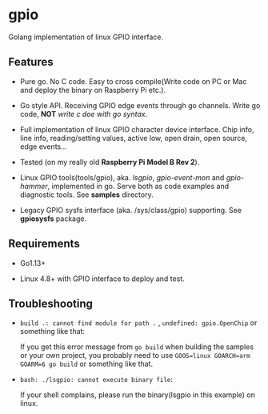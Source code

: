 # gpio

Golang implementation of linux GPIO interface.

## Features

- Pure go. No C code. Easy to cross compile(Write code on PC or Mac and deploy the binary on Raspberry Pi etc.).

- Go style API. Receiving GPIO edge events through go channels. Write go code, **NOT** *write c doe with go syntax*.
  
- Full implementation of linux GPIO character device interface. Chip info, line info, reading/setting values, active low, open drain, open source, edge events...

- Tested (on my really old **Raspberry Pi Model B Rev 2**).

- Linux GPIO tools(tools/gpio), aka. *lsgpio*, *gpio-event-mon* and *gpio-hammer*, implemented in go. Serve both as code examples and diagnostic tools. See **samples** directory.

- Legacy GPIO sysfs interface (aka. /sys/class/gpio) supporting. See **gpiosysfs** package.

## Requirements

- Go1.13+
  
- Linux 4.8+ with GPIO interface to deploy and test.

## Troubleshooting

- `build .: cannot find module for path .` , `undefined: gpio.OpenChip` or something like that:

    If you get this error message from `go build` when building the samples or your own project, you probably need to use `GOOS=linux GOARCH=arm GOARM=6 go build` or something like that.

- `bash: ./lsgpio: cannot execute binary file`:
  
  If your shell complains, please run the binary(lsgpio in this example) on linux.
